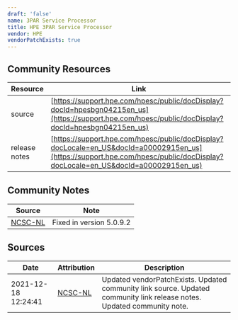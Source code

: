 ```yaml
---
draft: 'false'
name: 3PAR Service Processor
title: HPE 3PAR Service Processor
vendor: HPE
vendorPatchExists: true
---
```



## Community Resources
| Resource | Link |
| --- | --- |
| source | [https://support.hpe.com/hpesc/public/docDisplay?docId=hpesbgn04215en_us](https://support.hpe.com/hpesc/public/docDisplay?docId=hpesbgn04215en_us) |
| release notes | [https://support.hpe.com/hpesc/public/docDisplay?docLocale=en_US&docId=a00002915en_us](https://support.hpe.com/hpesc/public/docDisplay?docLocale=en_US&docId=a00002915en_us) |

## Community Notes
| Source | Note |
| --- | --- |
| [NCSC-NL](https://github.com/NCSC-NL/log4shell/blob/main/software/README.md) | Fixed in version 5.0.9.2 |

## Sources
| Date | Attribution | Description |
| --- | --- | --- |
| 2021-12-18 12:24:41 | [NCSC-NL](https://github.com/NCSC-NL/log4shell/blob/main/software/README.md) | Updated vendorPatchExists. Updated community link source. Updated community link release notes. Updated community note.  |
